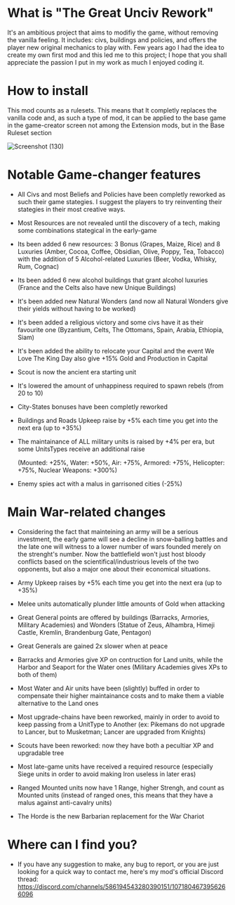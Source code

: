 # What is "The Great Unciv Rework"
It's an ambitious project that aims to modifiy the game, without removing the vanilla feeling. It includes: civs, buildings and policies, and offers the player new original mechanics to play with. Few years ago I had the idea to create my own first mod and this led me to this project; I hope that you shall appreciate the passion I put in my work as much I enjoyed coding it.



# How to install
This mod counts as a rulesets. This means that It completly replaces the vanilla code and, as such a type of mod, it can be applied to the base game in the game-creator screen not among the Extension mods, but in the Base Ruleset section

![Screenshot (130)](https://user-images.githubusercontent.com/102094544/220199396-d4b7b514-f521-4c37-8cd9-07aa77811ba0.png)


# Notable Game-changer features

- All Civs and most Beliefs and Policies have been completly reworked as such their game stategies. I suggest the players to try reinventing their stategies in their most creative ways.

- Most Resources are not revealed until the discovery of a tech, making some combinations stategical in the early-game

- Its been added 6 new resources: 3 Bonus (Grapes, Maize, Rice) and 8 Luxuries (Amber, Cocoa, Coffee, Obsidian, Olive, Poppy, Tea, Tobacco) with the addition of 5 Alcohol-related Luxuries (Beer, Vodka, Whisky, Rum, Cognac) 

- Its been added 6 new alcohol buildings that grant alcohol luxuries (France and the Celts also have new Unique Buildings) 

- It's been added new Natural Wonders (and now all Natural Wonders give their yields without having to be worked)

- It's been added a religious victory and some civs have it as their favourite one (Byzantium, Celts, The Ottomans, Spain, Arabia, Ethiopia, Siam)

- It's been added the ability to relocate your Capital and the event We Love The King Day also give +15% Gold and Production in Capital

- Scout is now the ancient era starting unit

- It's lowered the amount of unhappiness required to spawn rebels (from 20 to 10)

- City-States bonuses have been completly reworked

- Buildings and Roads Upkeep raise by +5% each time you get into the next era (up to +35%)

- The maintainance of ALL military units is raised by +4% per era, but some UnitsTypes receive an additional raise

  (Mounted: +25%,
   Water: +50%,
   Air: +75%,
   Armored: +75%,
   Helicopter: +75%,
   Nuclear Weapons: +300%)

 - Enemy spies act with a malus in garrisoned cities (-25%)
 
# Main War-related changes
  
- Considering the fact that mainteining an army will be a serious investment, the early game will see a decline in snow-balling battles and the late one will witness to a lower number of wars founded merely on the strenght's number. Now the battlefield won't just host bloody conflicts based on the scientifical/industrious levels of the two opponents, but also a major one about their economical situations.

- Army Upkeep raises by +5% each time you get into the next era (up to +35%)

- Melee units automatically plunder little amounts of Gold when attacking

- Great General points are offered by buildings (Barracks, Armories, Military Academies) and Wonders (Statue of Zeus, Alhambra, Himeji Castle, Kremlin, Brandenburg Gate, Pentagon)

- Great Generals are gained 2x slower when at peace

- Barracks and Armories give XP on contruction for Land units, while the Harbor and Seaport for the Water ones (Military Academies gives XPs to both of them)

- Most Water and Air units have been (slightly) buffed in order to compensate their higher maintainance costs and to make them a viable alternative to the Land ones
 
 - Most upgrade-chains have been reworked, mainly in order to avoid to keep passing from a UnitType to Another (ex: Pikemans do not upgrade to Lancer, but to Musketman; Lancer are upgraded from Knights)
 
 - Scouts have been reworked: now they have both a pecultiar XP and upgradable tree
 
 - Most late-game units have received a required resource (especially Siege units in order to avoid making Iron useless in later eras)
 
 - Ranged Mounted units now have 1 Range, higher Strengh, and count as Mounted units (instead of ranged ones, this means that they have a malus against anti-cavalry units)
 
 - The Horde is the new Barbarian replacement for the War Chariot


# Where can I find you?

- If you have any suggestion to make, any bug to report, or you are just looking for a quick way to contact me, here's my mod's official Discord thread:
https://discord.com/channels/586194543280390151/1071804673956266096
